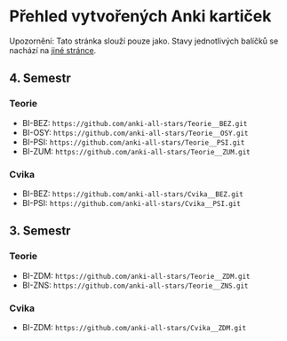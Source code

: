 # Přehled vytvořených Anki kartiček

Upozornění: Tato stránka slouží pouze jako. Stavy jednotlivých balíčků se nachází na [jiné stránce](Progress.md).

## 4. Semestr

### Teorie

- BI-BEZ: `https://github.com/anki-all-stars/Teorie__BEZ.git`
- BI-OSY: `https://github.com/anki-all-stars/Teorie__OSY.git`
- BI-PSI: `https://github.com/anki-all-stars/Teorie__PSI.git`
- BI-ZUM: `https://github.com/anki-all-stars/Teorie__ZUM.git`

### Cvika

- BI-BEZ: `https://github.com/anki-all-stars/Cvika__BEZ.git`
- BI-PSI: `https://github.com/anki-all-stars/Cvika__PSI.git`


## 3. Semestr

### Teorie

- BI-ZDM: `https://github.com/anki-all-stars/Teorie__ZDM.git`
- BI-ZNS: `https://github.com/anki-all-stars/Teorie__ZNS.git`

### Cvika

- BI-ZDM: `https://github.com/anki-all-stars/Cvika__ZDM.git`
